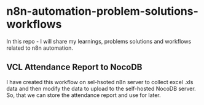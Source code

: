 # n8n-automation-problem-solutions-workflows
In this repo - I will share my learnings, problems solutions and workflows related to n8n automation.

## VCL Attendance Report to NocoDB
I have created this workflow on sel-hsoted n8n server to collect excel .xls data and then modify the data to upload to the self-hosted NocoDB server. So, that we can store the attendance report and use for later.
